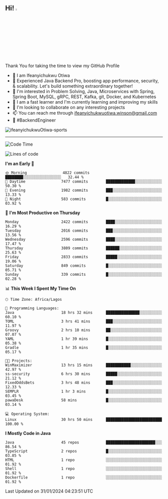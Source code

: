<!-- BLOG-POST-LIST:START --><!-- BLOG-POST-LIST:END -->

## Hi! <img src="https://media.giphy.com/media/hvRJCLFzcasrR4ia7z/giphy.gif" width="4%"> 

Thank You for taking the time to view my GitHub Profile

- 👋 I am Ifeanyichukwu Otiwa
- 🚀 Experienced Java Backend Pro, boosting app performance, security, & scalability. Let's build something extraordinary together!
- 👀 I'm interested in Problem Solving, Java, Microservices with Spring, Spring Boot, MySQL, gRPC, REST, Kafka, git, Docker, and Kubernetes
- 🌱 I am a fast learner and I'm currently learning and improving my skills
- 💞️ I'm looking to collaborate on any interesting projects
- 📫 You can reach me through ifeanyichukwuotiwa.winson@gmail.com
- 🚀 #BackendEngineer

<p align="left" marginTop="10px"> <img src="https://komarev.com/ghpvc/?username=ifeanyichukwuOtiwa-sports&label=Profile%20views&color=0e75b6&style=for-the-badge" alt="ifeanyichukwuOtiwa-sports" /> </p>

***

<!--START_SECTION:waka-->
![Code Time](http://img.shields.io/badge/Code%20Time-2%2C182%20hrs%2044%20mins-blue)

![Lines of code](https://img.shields.io/badge/From%20Hello%20World%20I%27ve%20Written-4.8%20million%20lines%20of%20code-blue)

**I'm an Early 🐤** 

```text
🌞 Morning                4822 commits        ████████░░░░░░░░░░░░░░░░░   32.44 % 
🌆 Daytime                7477 commits        █████████████░░░░░░░░░░░░   50.30 % 
🌃 Evening                1982 commits        ███░░░░░░░░░░░░░░░░░░░░░░   13.33 % 
🌙 Night                  583 commits         █░░░░░░░░░░░░░░░░░░░░░░░░   03.92 % 
```
📅 **I'm Most Productive on Thursday** 

```text
Monday                   2422 commits        ████░░░░░░░░░░░░░░░░░░░░░   16.29 % 
Tuesday                  2016 commits        ███░░░░░░░░░░░░░░░░░░░░░░   13.56 % 
Wednesday                2596 commits        ████░░░░░░░░░░░░░░░░░░░░░   17.47 % 
Thursday                 3809 commits        ██████░░░░░░░░░░░░░░░░░░░   25.63 % 
Friday                   2833 commits        █████░░░░░░░░░░░░░░░░░░░░   19.06 % 
Saturday                 849 commits         █░░░░░░░░░░░░░░░░░░░░░░░░   05.71 % 
Sunday                   339 commits         █░░░░░░░░░░░░░░░░░░░░░░░░   02.28 % 
```


📊 **This Week I Spent My Time On** 

```text
🕑︎ Time Zone: Africa/Lagos

💬 Programming Languages: 
Java                     18 hrs 32 mins      ███████████████░░░░░░░░░░   60.10 % 
TOML                     3 hrs 41 mins       ███░░░░░░░░░░░░░░░░░░░░░░   11.97 % 
Groovy                   2 hrs 10 mins       ██░░░░░░░░░░░░░░░░░░░░░░░   07.07 % 
YAML                     1 hr 39 mins        █░░░░░░░░░░░░░░░░░░░░░░░░   05.38 % 
Gradle                   1 hr 35 mins        █░░░░░░░░░░░░░░░░░░░░░░░░   05.17 % 

🐱‍💻 Projects: 
WinMaximizer             13 hrs 15 mins      ███████████░░░░░░░░░░░░░░   42.97 % 
ss-security              6 hrs 30 mins       █████░░░░░░░░░░░░░░░░░░░░   21.12 % 
FixedOddsBets            3 hrs 48 mins       ███░░░░░░░░░░░░░░░░░░░░░░   12.33 % 
SEMPLR                   1 hr 3 mins         █░░░░░░░░░░░░░░░░░░░░░░░░   03.45 % 
pawaDesk                 58 mins             █░░░░░░░░░░░░░░░░░░░░░░░░   03.14 % 

💻 Operating System: 
Linux                    30 hrs 50 mins      █████████████████████████   100.00 % 
```

**I Mostly Code in Java** 

```text
Java                     45 repos            ██████████████████████░░░   86.54 % 
TypeScript               2 repos             █░░░░░░░░░░░░░░░░░░░░░░░░   03.85 % 
HTML                     1 repo              ░░░░░░░░░░░░░░░░░░░░░░░░░   01.92 % 
Shell                    1 repo              ░░░░░░░░░░░░░░░░░░░░░░░░░   01.92 % 
Dockerfile               1 repo              ░░░░░░░░░░░░░░░░░░░░░░░░░   01.92 % 
```




 Last Updated on 31/01/2024 04:23:51 UTC
<!--END_SECTION:waka-->

<!--
<p align="center">
![trophy](https://github-profile-trophy.vercel.app/?username=ifeanyichukwuOtiwa-sports&theme=onedark) (https://github.com/ryo-ma/github-profile-trophy)
</p>
-->

<!---
ifeanyi-otiwa/ifeanyi-otiwa is a ✨ special ✨ repository because its `README.md` (this file) appears on your GitHub profile.
You can click the Preview link to take a look at your changes.
--->
